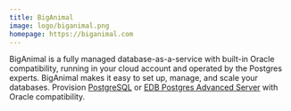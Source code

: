 ```yaml
---
title: BigAnimal
image: logo/biganimal.png
homepage: https://biganimal.com
---
```


BigAnimal is a fully managed database-as-a-service with built-in Oracle
compatibility, running in your cloud account and operated by the Postgres
experts. BigAnimal makes it easy to set up, manage, and scale your databases.
Provision [PostgreSQL](https://www.enterprisedb.com/docs/supported-open-source/postgresql/)
or [EDB Postgres Advanced Server](https://www.enterprisedb.com/docs/epas/latest/)
with Oracle compatibility.

